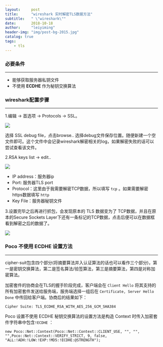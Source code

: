 ```yaml
---
layout:     post
title:      "wireshark 实时解密TLS数据方法"
subtitle:   " \"wireshark\""
date:       2018-10-18
author:     "leiyiming"
header-img: "img/post-bg-2015.jpg"
catalog: true
tags:
    - tls
---
```


### 必要条件

---

* 能够获取服务器私钥文件
* 不使用 **ECDHE** 作为秘钥交换算法



### wireshark配置步骤

---

1.编辑 -> 首选项 ->  Protocols -> SSL。

![](http://image.imagemiao.top/blog/image/wireshak-tls/1.jpg)

选择 SSL debug file，点击browse.. 选择debug文件保存位置。随便新建一个空文件即可。这个文件中会记录wireshark解密相关的log，如果解密失败的话可以尝试查看该文件。

2.RSA keys list -> edit.. 

![](http://image.imagemiao.top/blog/image/wireshak-tls/2.jpg)

* IP address：服务器ip
* Port: 服务器TLS port
* Protocol：这里由于我需要解密TCP数据，所以填写 `tcp` 。如果需要解密https数据填写 `http`
* Key File：服务器秘钥文件

3.设置完毕之后再进行抓包，会发现原本的 TLS 数据变为了 TCP数据，并且在原本的Secure Sockets Layer下还有一条标记的TCP数据，点击后便可以在数据框看到解密之后的数据了。

![](http://image.imagemiao.top/blog/image/wireshak-tls/3.jpg)



### Poco 不使用 ECDHE 设置方法

---

cipher-suit包含四个部分(将摘要算法并入认证算法的话也可以看作三个部分)，第一是密钥交换算法，第二是签名算法/验签算法，第三是摘要算法，第四是对称加密算法。

加密套件的协商会在TLS的握手阶段完成，客户端会在 `Client Hello` 将其支持的所有加密套件发送给服务端，服务端选择一组后在 `Certificate, Server Hello Done` 中传回给客户端。协商后的结果如下：

```
Cipher Suite: TLS_ECDHE_RSA_WITH_AES_256_GCM_SHA384
```

Poco 设置不使用 ECDHE 秘钥交换算法的设置方法是构造 Context 时传入加密套件字符串中包含`!ECDHE` ：

````
new Poco::Net::Context(Poco::Net::Context::CLIENT_USE, "", "", "",Poco::Net::Context::VERIFY_STRICT, 9, false, "ALL:!ADH:!LOW:!EXP:!MD5:!ECDHE:@STRENGTH");
````

